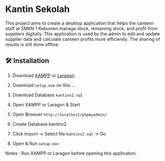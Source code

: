 # Kantin Sekolah 

This project aims to create a desktop application that helps the canteen staff at SMKN 1 Kebumen manage stock, remaining stock, and profit from suppliers digitally. This application is used by the admin to edit and update supplier data and calculate canteen profits more efficiently. The sharing of results is still done offline.

## 🛠️ Installation


1. Download [XAMPP](https://www.apachefriends.org/download.html) or [Laragon](https://laragon.org/docs/install.html)

2. Download ``setup.exe`` on this ...
3. Download Database ``kantinv2.sql``
4. Open XAMPP or Laragon & Start 
5. Open Browser ``http://localhost/phpmyadmin/``
6. Create Database kantinv2
7. Click Import -> Select file ``kantinv2.sql`` -> Go
8. Open & Run ``setup.exe``

Notes : Run XAMPP or Laragon before opening this application.



